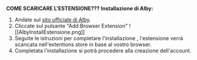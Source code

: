 **COME SCARICARE L'ESTENSIONE??? Installazione di Alby:**

1. Andate sul [sito ufficiale di Alby](https://getalby.com).
2. Cliccate sul pulsante "Add Browser Extension" 
    ![[AlbyInstallEstensione.png]]
3. Seguite le istruzioni per completare l'installazione , l'estensione verrà scaricata nell'extentions store in base al vostro browser. 
4. Completata l'installazione si potrà procedere alla creazione dell'account.